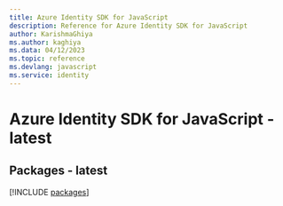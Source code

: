 ```yaml
---
title: Azure Identity SDK for JavaScript
description: Reference for Azure Identity SDK for JavaScript
author: KarishmaGhiya
ms.author: kaghiya
ms.data: 04/12/2023
ms.topic: reference
ms.devlang: javascript
ms.service: identity
---
```

# Azure Identity SDK for JavaScript - latest
## Packages - latest
[!INCLUDE [packages](identity-index.md)]